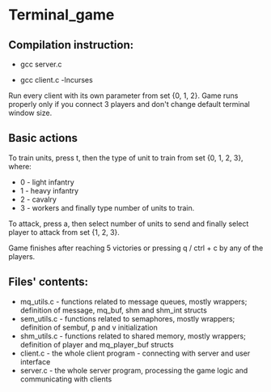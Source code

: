 # Terminal_game
## Compilation instruction:

* gcc server.c

* gcc client.c -lncurses


Run every client with its own parameter from set {0, 1, 2}.
Game runs properly only if you connect 3 players and don't change default terminal window size.

## Basic actions
To train units, press t, then the type of unit to train from set {0, 1, 2, 3}, where:
* 0 - light infantry
* 1 - heavy infantry
* 2 - cavalry
* 3 - workers
and finally type number of units to train.

To attack, press a, then select number of units to send and finally select player to attack from set {1, 2, 3}.

Game finishes after reaching 5 victories or pressing q / ctrl + c by any of the players.


## Files' contents:
* mq_utils.c - functions related to message queues, mostly wrappers; definition of message, mq_buf, shm and shm_int structs
* sem_utils.c - functions related to semaphores, mostly wrappers; definition of sembuf, p and v initialization
* shm_utils.c - functions related to shared memory, mostly wrappers; definition of player and mq_player_buf structs
* client.c - the whole client program - connecting with server and user interface
* server.c - the whole server program, processing the game logic and communicating with clients
